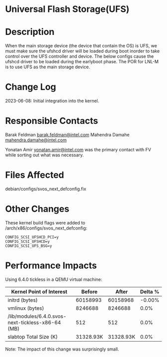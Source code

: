 # Universal Flash Storage(UFS)

# Description
When the main storage device (the device that contain the OS) is UFS,
we must make sure the ufshcd driver will be loaded
during boot inorder to take control over the UFS controller and device.
The below configs cause the ufshcd driver to be loaded during the earlyboot phase.
The POR for LNL-M is to use UFS as the main storage device.

# Change Log
2023-06-08: Initial integration into the kernel.

# Responsible Contacts
Barak Feldman <barak.feldman@intel.com>
Mahendra Damahe <mahendra.damahe@intel.com>

Yonatan Amir <yonatan.amir@intel.com> was the primary contact with FV while
sorting out what was necessary.

# Files Affected
debian/configs/svos_next_defconfig.fix

# Other Changes
These kernel build flags were added to /arch/x86/configs/svos_next_defconfig:
```
CONFIG_SCSI_UFSHCD_PCI=y
CONFIG_SCSI_UFSHCD=y
CONFIG_SCSI_UFS_BSG=y
```
# Performance Impacts
Using 6.4.0 tickless in a QEMU virtual machine:

| Kernel Point of Interest                          | Before            | After           | Delta % |
| ------------------------------------------------- | ----------------- | --------------- | ------- |
| initrd (bytes)                                    | 60158993          | 60158968        | -0.00%  |
| vmlinux (bytes)                                   | 8246688           | 8246688         | 0.0%    |
| /lib/modules/6.4.0.svos-next-tickless-x86-64 (MB) | 512               | 512             | 0.0%    |
| slabtop Total Size (K)                            | 31328.93K         | 31328.93K       | 0.0%    |

Note: The impact of this change was surprisingly small.
